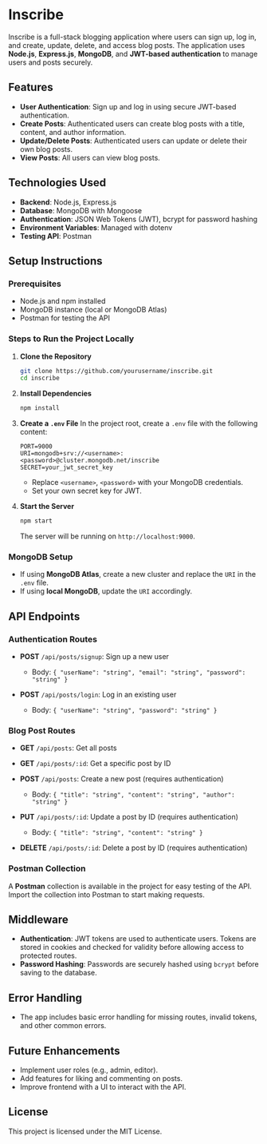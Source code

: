 # Inscribe

Inscribe is a full-stack blogging application where users can sign up, log in, and create, update, delete, and access blog posts. The application uses **Node.js**, **Express.js**, **MongoDB**, and **JWT-based authentication** to manage users and posts securely.

## Features

- **User Authentication**: Sign up and log in using secure JWT-based authentication.
- **Create Posts**: Authenticated users can create blog posts with a title, content, and author information.
- **Update/Delete Posts**: Authenticated users can update or delete their own blog posts.
- **View Posts**: All users can view blog posts.

## Technologies Used

- **Backend**: Node.js, Express.js
- **Database**: MongoDB with Mongoose
- **Authentication**: JSON Web Tokens (JWT), bcrypt for password hashing
- **Environment Variables**: Managed with dotenv
- **Testing API**: Postman

## Setup Instructions

### Prerequisites

- Node.js and npm installed
- MongoDB instance (local or MongoDB Atlas)
- Postman for testing the API

### Steps to Run the Project Locally

1. **Clone the Repository**
   ```bash
   git clone https://github.com/yourusername/inscribe.git
   cd inscribe
   ```

2. **Install Dependencies**
   ```bash
   npm install
   ```

3. **Create a `.env` File**
   In the project root, create a `.env` file with the following content:

   ```
   PORT=9000
   URI=mongodb+srv://<username>:<password>@cluster.mongodb.net/inscribe
   SECRET=your_jwt_secret_key
   ```

   - Replace `<username>`, `<password>` with your MongoDB credentials.
   - Set your own secret key for JWT.

4. **Start the Server**
   ```bash
   npm start
   ```

   The server will be running on `http://localhost:9000`.

### MongoDB Setup

- If using **MongoDB Atlas**, create a new cluster and replace the `URI` in the `.env` file.
- If using **local MongoDB**, update the `URI` accordingly.

## API Endpoints

### Authentication Routes

- **POST** `/api/posts/signup`: Sign up a new user
  - Body: `{ "userName": "string", "email": "string", "password": "string" }`
  
- **POST** `/api/posts/login`: Log in an existing user
  - Body: `{ "userName": "string", "password": "string" }`

### Blog Post Routes

- **GET** `/api/posts`: Get all posts
- **GET** `/api/posts/:id`: Get a specific post by ID
- **POST** `/api/posts`: Create a new post (requires authentication)
  - Body: `{ "title": "string", "content": "string", "author": "string" }`
  
- **PUT** `/api/posts/:id`: Update a post by ID (requires authentication)
  - Body: `{ "title": "string", "content": "string" }`
  
- **DELETE** `/api/posts/:id`: Delete a post by ID (requires authentication)

### Postman Collection

A **Postman** collection is available in the project for easy testing of the API. Import the collection into Postman to start making requests.

## Middleware

- **Authentication**: JWT tokens are used to authenticate users. Tokens are stored in cookies and checked for validity before allowing access to protected routes.
- **Password Hashing**: Passwords are securely hashed using `bcrypt` before saving to the database.

## Error Handling

- The app includes basic error handling for missing routes, invalid tokens, and other common errors.

## Future Enhancements

- Implement user roles (e.g., admin, editor).
- Add features for liking and commenting on posts.
- Improve frontend with a UI to interact with the API.

## License

This project is licensed under the MIT License.

